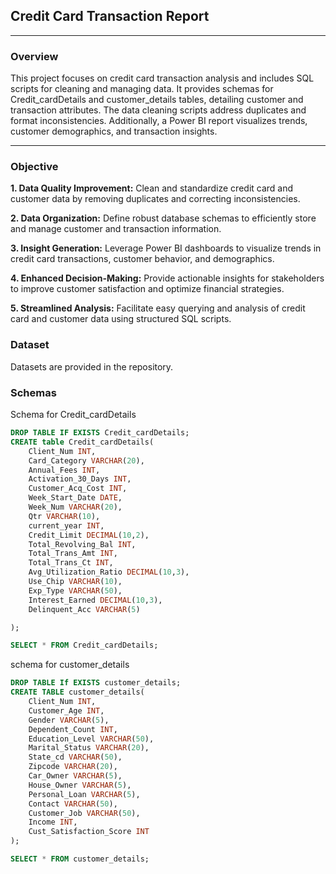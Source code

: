 ## Credit Card Transaction Report

---
### Overview
This project focuses on credit card transaction analysis and includes SQL scripts for cleaning and managing data. It provides schemas for Credit_cardDetails and customer_details tables, detailing customer and transaction attributes. The data cleaning scripts address duplicates and format inconsistencies. Additionally, a Power BI report visualizes trends, customer demographics, and transaction insights.

---
### Objective 
**1. Data Quality Improvement:** Clean and standardize credit card and customer data by removing duplicates and correcting inconsistencies.

**2. Data Organization:** Define robust database schemas to efficiently store and manage customer and transaction information.

**3. Insight Generation:** Leverage Power BI dashboards to visualize trends in credit card transactions, customer behavior, and demographics.

**4. Enhanced Decision-Making:** Provide actionable insights for stakeholders to improve customer satisfaction and optimize financial strategies.

**5. Streamlined Analysis:** Facilitate easy querying and analysis of credit card and customer data using structured SQL scripts.

### Dataset
Datasets are provided  in the repository.

### Schemas
Schema for Credit_cardDetails
```sql
DROP TABLE IF EXISTS Credit_cardDetails;
CREATE table Credit_cardDetails(
    Client_Num INT,
    Card_Category VARCHAR(20),
    Annual_Fees INT,
    Activation_30_Days INT,
    Customer_Acq_Cost INT,
    Week_Start_Date DATE,
    Week_Num VARCHAR(20),
    Qtr VARCHAR(10),
    current_year INT,
    Credit_Limit DECIMAL(10,2),
    Total_Revolving_Bal INT,
    Total_Trans_Amt INT,
    Total_Trans_Ct INT,
    Avg_Utilization_Ratio DECIMAL(10,3),
    Use_Chip VARCHAR(10),
    Exp_Type VARCHAR(50),
    Interest_Earned DECIMAL(10,3),
    Delinquent_Acc VARCHAR(5)

);

SELECT * FROM Credit_cardDetails;
```

schema for customer_details
```sql
DROP TABLE If EXISTS customer_details;
CREATE TABLE customer_details(
    Client_Num INT,
    Customer_Age INT,
    Gender VARCHAR(5),
    Dependent_Count INT,
    Education_Level VARCHAR(50),
    Marital_Status VARCHAR(20),
    State_cd VARCHAR(50),
    Zipcode VARCHAR(20),
    Car_Owner VARCHAR(5),
    House_Owner VARCHAR(5),
    Personal_Loan VARCHAR(5),
    Contact VARCHAR(50),
    Customer_Job VARCHAR(50),
    Income INT,
    Cust_Satisfaction_Score INT
);

SELECT * FROM customer_details;
```


